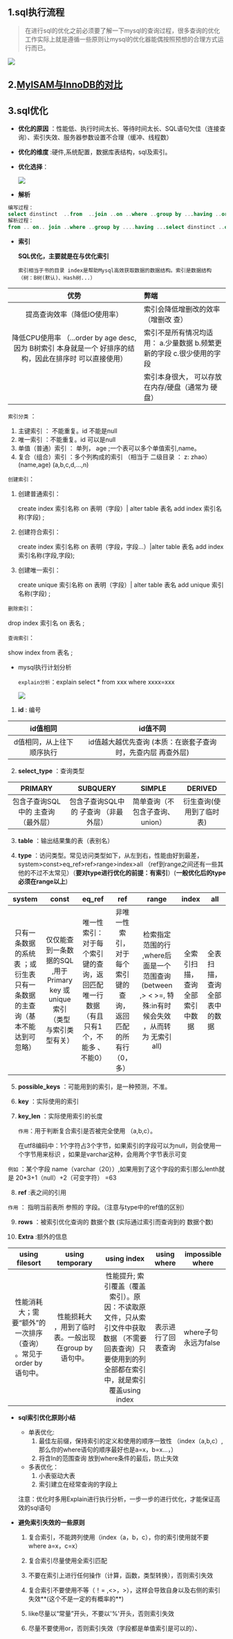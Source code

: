 ## 1.sql执行流程

> 在进行sql的优化之前必须要了解一下mysql的查询过程，很多查询的优化工作实际上就是遵循一些原则让mysql的优化器能偶按照预想的合理方式运行而已。

![](../../image/sql执行流程.jpg)

## 2.[MyISAM与InnoDB的对比](https://www.cnblogs.com/ijia/p/3826990.html)

## 3.sql优化

- **优化的原因** ：性能低、执行时间太长、等待时间太长、SQL语句欠佳（连接查询）、索引失效、服务器参数设置不合理（缓冲、线程数）

- **优化的维度** :硬件,系统配置，数据库表结构，sql及索引。

- **优化选择**：

  ![ ](../../image/优化维度.jpg)
- **解析**
```sql
编写过程：
select dinstinct  ..from  ..join ..on ..where ..group by ...having ..order by ..limit ..
解析过程：
from .. on.. join ..where ..group by ....having ...select dinstinct ..order by limit ...
```
- **索引**

  **SQL优化，主要就是在与优化索引**

  `索引相当于书的目录 index是帮助Mysql高效获取数据的数据结构。索引是数据结构（树：B树(默认)、Hash树...）`
  
|                             优势                             | 弊端                                                         |
| :----------------------------------------------------------: | :----------------------------------------------------------- |
|                 提高查询效率（降低IO使用率）                 | 索引会降低增删改的效率（增删改  查）                         |
| 降低CPU使用率 （...order by age desc,因为 B树索引 本身就是一个 好排序的结构，因此在排序时  可以直接使用） | 索引不是所有情况均适用： a.少量数据  b.频繁更新的字段   c.很少使用的字段 |
|                                                              | 索引本身很大， 可以存放在内存/硬盘（通常为 硬盘）            |

  `索引分类` ：

1. 主键索引  ：  不能重复。id    不能是null
2. 唯一索引  ：不能重复。id    可以是null
3. 单值（普通）索引  ： 单列， age ;一个表可以多个单值索引,name。
4. 复合（组合）索引  ：多个列构成的索引 （相当于 二级目录 ：  z: zhao）  (name,age)   (a,b,c,d,...,n)		

  `创建索引`：

1. 创建普通索引：

   create index 索引名称 on 表明（字段）| alter table 表名 add index 索引名称(字段) ;

2. 创建符合索引：

   create index 索引名称 on 表明（字段，字段...）|alter table 表名  add index 索引名称(字段,字段);

3. 创建唯一索引：

   create unique 索引名称 on 表明（字段）| alter table 表名 add unique 索引名称(字段) ;

`删除索引`：

   drop index 索引名 on 表名 ;

`查询索引`：

  show index from 表名 ;

- mysql执行计划分析

  `explain分析`：explain select * from xxx where xxxx=xxx

  ![](../../image/explain图解.png)


1.  **id** : 编号	

|          id值相同          |                           id值不同                           |
| :------------------------: | :----------------------------------------------------------: |
| d值相同，从上往下 顺序执行 | id值越大越优先查询 (本质：在嵌套子查询时，先查内层 再查外层) |

2.  **select_type** ：查询类型

|               PRIMARY               |               SUBQUERY                |             SIMPLE              |         DERIVED          |
| :---------------------------------: | :-----------------------------------: | :-----------------------------: | :----------------------: |
| 包含子查询SQL中的 主查询 （最外层） | 包含子查询SQL中的 子查询 （非最外层） | 简单查询（不包含子查询、union） | 衍生查询(使用到了临时表) |

3.  **table** ：输出结果集的表（表别名）

4.  **type**   ：访问类型。常见访问类型如下，从左到右，性能由好到最差，system>const>eq_ref>ref>range>index>all  （ref到range之间还有一些其他的不过不太常见）（**要对type进行优化的前提：有索引**）(**一般优化后的type必须在range以上**)

|                            system                            |                            const                             |                            eq_ref                            |                             ref                              |                            range                             |             index              | all                          |
| :----------------------------------------------------------: | :----------------------------------------------------------: | :----------------------------------------------------------: | :----------------------------------------------------------: | :----------------------------------------------------------: | :----------------------------: | ---------------------------- |
| 只有一条数据的系统表 ；或 衍生表只有一条数据的主查询（基本不能达到可忽略） | 仅仅能查到一条数据的SQL ,用于Primary key 或unique索引  （类型 与索引类型有关） | 唯一性索引：对于每个索引键的查询，返回匹配唯一行数据（有且只有1个，不能多 、不能0） | 非唯一性索引，对于每个索引键的查询，返回匹配的所有行（0，多） | 检索指定范围的行 ,where后面是一个范围查询(between   ,> < >=,     特殊:in有时候会失效 ，从而转为 无索引all) | 全索引扫描，查询全部索引中数据 | 全表扫描，查询全部表中的数据 |

5.  **possible_keys** ：可能用到的索引，是一种预测，不准。

6.  **key**  ：实际使用的索引

7.  **key_len** ：实际使用索引的长度 

     `作用`：用于判断复合索引是否被完全使用  （a,b,c）。 

    在utf8编码中：1个字符占3个字节，如果索引的字段可以为null，则会使用一个字节用来标识 ，如果是varchar这种，会用两个字节表示可变

   `例如` ：某个字段 name（varchar（20））,如果用到了这个字段的索引那么lenth就是 20*3+1（null）+2（可变字符） =63

8.  **ref**  :表之间的引用

   `作用` ： 指明当前表所 参照的 字段。（注意与type中的ref值的区别）

9.  **rows** ：被索引优化查询的 数据个数 (实际通过索引而查询到的 数据个数)

10.  **Extra**     :额外的信息

|                        using filesort                        |                    using temporary                     |                         using index                          |    using where     | impossible where     |
| :----------------------------------------------------------: | :----------------------------------------------------: | :----------------------------------------------------------: | :----------------: | -------------------- |
| 性能消耗大；需要“额外”的一次排序（查询）  。常见于 order by 语句中。 | 性能损耗大 ，用到了临时表。一般出现在group by 语句中。 | 性能提升; 索引覆盖（覆盖索引）。原因：不读取原文件，只从索引文件中获取数据 （不需要回表查询）只要使用到的列 全部都在索引中，就是索引覆盖using index | 表示进行了回表查询 | where子句永远为false |


- **sql索引优化原则小结**

  - 单表优化:
    1. 最佳左前缀，保持索引的定义和使用的顺序一致性 （index（a,b,c）,那么你的where语句的顺序最好也是a=x，b=x...，）
    2. 将含In的范围查询 放到where条件的最后，防止失效
  - 多表优化：
    1. 小表驱动大表  
    2. 索引建立在经常查询的字段上

  注意：优化时多用Explain进行执行分析，一步一步的进行优化，才能保证高效的sql语句

- **避免索引失效的一些原则**

  1. 复合索引，不能跨列使用（index（a，b，c），你的索引使用就不要 where a=x，c=x）

  2. 复合索引尽量使用全索引匹配

  3. 不要在索引上进行任何操作（计算，函数，类型转换），否则索引失效

  4. 复合索引不要使用不等（！= ,<>，>），这样会导致自身以及右侧的索引失效**(这个不是一定的有概率的**)

  5.  like尽量以“常量”开头，不要以'%'开头，否则索引失效

  6.  尽量不要使用or，否则索引失效（字段都是单值索引是可以的）、


